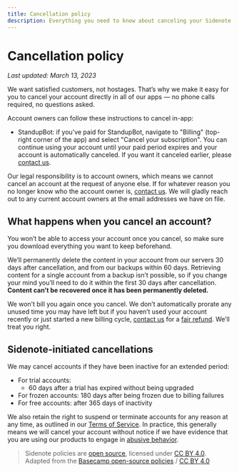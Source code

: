 ```yaml
---
title: Cancellation policy
description: Everything you need to know about canceling your Sidenote product accounts.
---
```


# Cancellation policy

*Last updated: March 13, 2023*

We want satisfied customers, not hostages. That’s why we make it easy for you to cancel your account directly in all of our apps — no phone calls required, no questions asked.

Account owners can follow these instructions to cancel in-app:
* StandupBot: if you’ve paid for StandupBot, navigate to "Billing" (top-right corner of the app) and select "Cancel your subscription". You can continue using your account until your paid period expires and your account is automatically canceled. If you want it canceled earlier, please [contact us]({email_support}).

Our legal responsibility is to account owners, which means we cannot cancel an account at the request of anyone else. If for whatever reason you no longer know who the account owner is, [contact us]({email_support}). We will gladly reach out to any current account owners at the email addresses we have on file.

## What happens when you cancel an account?

You won’t be able to access your account once you cancel, so make sure you download everything you want to keep beforehand. 

We’ll permanently delete the content in your account from our servers 30 days after cancellation, and from our backups within 60 days. Retrieving content for a single account from a backup isn’t possible, so if you change your mind you’ll need to do it within the first 30 days after cancellation. **Content can’t be recovered once it has been permanently deleted.**

We won’t bill you again once you cancel. We don’t automatically prorate any unused time you may have left but if you haven’t used your account recently or just started a new billing cycle, [contact us]({email_support}) for a [fair refund](/policies/refund). We’ll treat you right.

## Sidenote-initiated cancellations

We may cancel accounts if they have been inactive for an extended period:

* For trial accounts:
    * 60 days after a trial has expired without being upgraded
* For frozen accounts: 180 days after being frozen due to billing failures
* For free accounts: after 365 days of inactivity

We also retain the right to suspend or terminate accounts for any reason at any time, as outlined in our [Terms of Service](/policies/terms). In practice, this generally means we will cancel your account without notice if we have evidence that you are using our products to engage in [abusive behavior](/policies/abuse).

> Sidenote policies are [open source](https://github.com/sidenotehq/policies), licensed under [CC BY 4.0](https://creativecommons.org/licenses/by/4.0/). Adapted from the [Basecamp open-source policies](https://github.com/basecamp/policies) / [CC BY 4.0](https://creativecommons.org/licenses/by/4.0/)